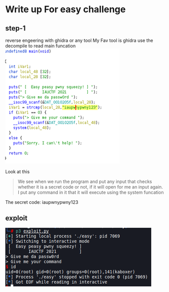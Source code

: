 # Write up For easy challenge
## step-1
reverse engeering with ghidra or any tool My Fav tool is ghidra
use the decompile to read main funcation
![Test Image 1](easy-1.png)

Look at this

> We see when we run the program and put any input that checks whether it is a secret code or not, if it will open for me an input again. I put any command in it that it will execute using the system funcation

The secret code: iaupwnypwny123
## exploit

![Test Image 1](easy-2.png)
